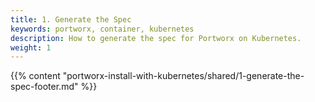 ```yaml
---
title: 1. Generate the Spec
keywords: portworx, container, kubernetes
description: How to generate the spec for Portworx on Kubernetes.
weight: 1
---
```


{{% content "portworx-install-with-kubernetes/shared/1-generate-the-spec-footer.md" %}}
